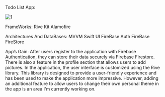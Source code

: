 Todo List App:

![1](https://github.com/user-attachments/assets/f710704c-34cc-4d9f-8c8c-f40d86e87dfe)


FrameWorks:
Rive Kit
Alamofire

Architectures And DataBases:
MVVM
Swift UI
FireBase Auth
FireBase FireStore

App’s Gain:
After users register to the application with Firebase Authentication, they can store their data securely via Firebase Firestore. There is also a feature in the profile section that allows users to add pictures.
In the application, the user interface is customized using the Rive library. This library is designed to provide a user-friendly experience and has been used to make the application more impressive. However, adding an additional feature to allow users to change their own personal theme in the app is an area I'm currently working on.




